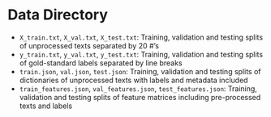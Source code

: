 # Data Directory
- `X_train.txt`, `X_val.txt`, `X_test.txt`: Training, validation and testing splits of unprocessed texts separated by 20 #’s
- `y_train.txt`, `y_val.txt`, `y_test.txt`: Training, validation and testing splits of gold-standard labels separated by line breaks
- `train.json`, `val.json`, `test.json`: Training, validation and testing splits of dictionaries of unprocessed texts with labels and metadata included
- `train_features.json`, `val_features.json`, `test_features.json`: Training, validation and testing splits of feature matrices including pre-processed texts and labels
